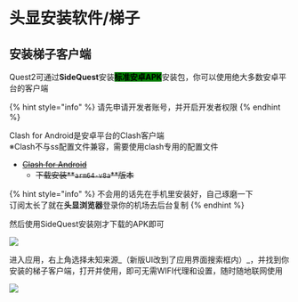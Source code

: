 # 头显安装软件/梯子

## 安装梯子客户端

Quest2可通过**SideQuest**安装<mark style="background-color:green;">**标准安卓APK**</mark>安装包，你可以使用绝大多数安卓平台的客户端

{% hint style="info" %}
请先申请开发者账号，并开启开发者权限
{% endhint %}

Clash for Android是安卓平台的Clash客户端\
&#x20;   ※Clash不与ss配置文件兼容，需要使用clash专用的配置文件

* [~~Clash for Android~~](https://github.com/Kr328/ClashForAndroid/releases)
  * ~~下载安装**`arm64-v8a`**版本~~

{% hint style="info" %}
不会用的话先在手机里安装好，自己琢磨一下\
订阅太长了就在**头显浏览器**登录你的机场去后台复制
{% endhint %}

然后使用SideQuest安装刚才下载的APK即可

![](https://fastly.jsdelivr.net/gh/EYW-015/Oculus-guide-China/img/quest/install.png)

进入应用，右上角选择未知来源_（新版UI改到了应用界面搜索框内）_，并找到你安装的梯子客户端，打开并使用，即可无需WIFI代理和设置，随时随地联网使用

![](https://fastly.jsdelivr.net/gh/EYW-015/Oculus-guide-China/img/quest/uks.webp)

